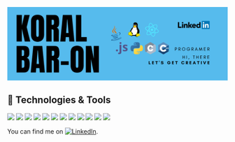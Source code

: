 ![Header](https://raw.githubusercontent.com/koralbaron/koralbaron/main/KoralBaron-Header.png "Header")
## 🔧 Technologies & Tools
![](https://img.shields.io/badge/OS-Linux-informational?style=flat&logo=linux&logoColor=white)
![](https://img.shields.io/badge/Editor-IntelliJ_IDEA-informational?style=flat&logo=intellijidea&logoColor=white)
![](https://img.shields.io/badge/Editor-Visual_Studio-informational?style=flat&logo=visualstudio&logoColor=white)
![](https://img.shields.io/badge/Editor-PyCharm-informational?style=flat&logo=pycharm&logoColor=white)
![](https://img.shields.io/badge/Code-Python-informational?style=flat&logo=python&logoColor=white)
![](https://img.shields.io/badge/Code-C-informational?style=flat&logo=c&logoColor=white)
![](https://img.shields.io/badge/Code-C++-informational?style=flat&logo=cplusplus&logoColor=white)
![](https://img.shields.io/badge/Code-Java-informational?style=flat&logo=java&logoColor=white)
![](https://img.shields.io/badge/Code-JavaScript-informational?style=flat&logo=javascript&logoColor=white)
![](https://img.shields.io/badge/Code-React-informational?style=flat&logo=react&logoColor=white)
![](https://img.shields.io/badge/Tools-VMware-informational?style=flat&logo=vmware&logoColor=white)
![](https://img.shields.io/badge/Tools-Jira-informational?style=flat&logo=jira&logoColor=white)


<!-- Actual text -->

You can find me on [![LinkedIn][1.1]][1].

<!-- Icons -->

[1.1]: https://raw.githubusercontent.com/MartinHeinz/MartinHeinz/master/linkedin-3-16.png (LinkedIn icon without padding)

<!-- Links to your social media accounts -->

[1]: https://www.linkedin.com/in/koral-baron-a59030217/





<!--
**koralbaron/koralbaron** is a ✨ _special_ ✨ repository because its `README.md` (this file) appears on your GitHub profile.

Here are some ideas to get you started:

- 🔭 I’m currently working on ...
- 🌱 I’m currently learning ...
- 👯 I’m looking to collaborate on ...
- 🤔 I’m looking for help with ...
- 💬 Ask me about ...
- 📫 How to reach me: ...
- 😄 Pronouns: ...
- ⚡ Fun fact: ...
-->
